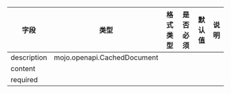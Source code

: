 | 字段 | 类型 | 格式类型 | 是否必须 | 默认值 | 说明 |
|---|---|---|---|---|---|
| description | mojo.openapi.CachedDocument |  |  |  |
| content |  |  |  |  |
| required |  |  |  |  |
